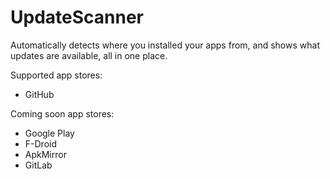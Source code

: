 # UpdateScanner

Automatically detects where you installed your apps from, and shows what updates are available, all in one place.

Supported app stores:
- GitHub

Coming soon app stores:
- Google Play
- F-Droid
- ApkMirror
- GitLab
